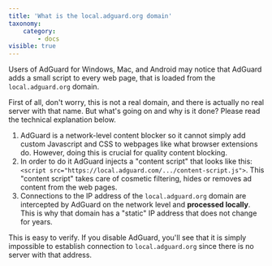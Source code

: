 ```yaml
---
title: 'What is the local.adguard.org domain'
taxonomy:
    category:
        - docs
visible: true
---
```


Users of AdGuard for Windows, Mac, and Android may notice that AdGuard adds a small script to every web page, that is loaded from the `local.adguard.org` domain.

First of all, don't worry, this is not a real domain, and there is actually no real server with that name. But what's going on and why is it done? Please read the technical explanation below.

1. AdGuard is a network-level content blocker so it cannot simply add custom Javascript and CSS to webpages like what browser extensions do. However, doing this is crucial for quality content blocking.
2. In order to do it AdGuard injects a "content script" that looks like this: `<script src="https://local.adguard.com/.../content-script.js">`. This "content script" takes care of cosmetic filtering, hides or removes ad content from the web pages.
3. Connections to the IP address of the `local.adguard.org` domain are intercepted by AdGuard on the network level and **processed locally**. This is why that domain has a "static" IP address that does not change for years.

This is easy to verify. If you disable AdGuard, you'll see that it is simply impossible to establish connection to `local.adguard.org` since there is no server with that address.
